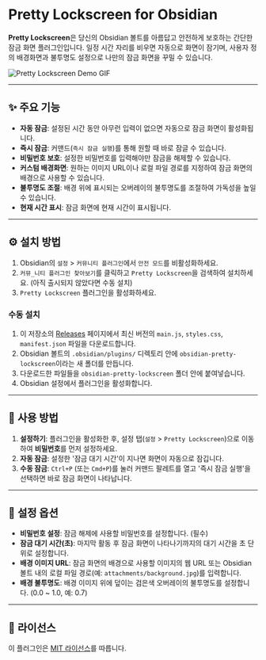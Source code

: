 # Pretty Lockscreen for Obsidian

**Pretty Lockscreen**은 당신의 Obsidian 볼트를 아름답고 안전하게 보호하는 간단한 잠금 화면 플러그인입니다. 일정 시간 자리를 비우면 자동으로 화면이 잠기며, 사용자 정의 배경화면과 불투명도 설정으로 나만의 잠금 화면을 꾸밀 수 있습니다.

![Pretty Lockscreen Demo GIF](prettyLockscreen.gif)

---
## ✨ 주요 기능

* **자동 잠금**: 설정된 시간 동안 아무런 입력이 없으면 자동으로 잠금 화면이 활성화됩니다.
* **즉시 잠금**: 커맨드(`즉시 잠금 실행`)를 통해 원할 때 바로 잠글 수 있습니다.
* **비밀번호 보호**: 설정한 비밀번호를 입력해야만 잠금을 해제할 수 있습니다.
* **커스텀 배경화면**: 원하는 이미지 URL이나 로컬 파일 경로를 지정하여 잠금 화면의 배경으로 사용할 수 있습니다.
* **불투명도 조절**: 배경 위에 표시되는 오버레이의 불투명도를 조절하여 가독성을 높일 수 있습니다.
* **현재 시간 표시**: 잠금 화면에 현재 시간이 표시됩니다.

---
## ⚙️ 설치 방법

1.  Obsidian의 `설정` > `커뮤니티 플러그인`에서 `안전 모드`를 비활성화하세요.
2.  `커뮤_니티 플러그인 찾아보기`를 클릭하고 `Pretty Lockscreen`을 검색하여 설치하세요. (아직 출시되지 않았다면 수동 설치)
3.  `Pretty Lockscreen` 플러그인을 활성화하세요.

### 수동 설치

1.  이 저장소의 [Releases](https://github.com/BeautyKim/obsidian-pretty-lockscreen) 페이지에서 최신 버전의 `main.js`, `styles.css`, `manifest.json` 파일을 다운로드합니다.
2.  Obsidian 볼트의 `.obsidian/plugins/` 디렉토리 안에 `obsidian-pretty-lockscreen`이라는 새 폴더를 만듭니다.
3.  다운로드한 파일들을 `obsidian-pretty-lockscreen` 폴더 안에 붙여넣습니다.
4.  Obsidian 설정에서 플러그인을 활성화합니다.

---
## 🚀 사용 방법

1.  **설정하기**: 플러그인을 활성화한 후, 설정 탭(`설정` > `Pretty Lockscreen`)으로 이동하여 **비밀번호**를 먼저 설정하세요.
2.  **자동 잠금**: 설정한 '잠금 대기 시간'이 지나면 화면이 자동으로 잠깁니다.
3.  **수동 잠금**: `Ctrl+P` (또는 `Cmd+P`)를 눌러 커맨드 팔레트를 열고 '즉시 잠금 실행'을 선택하면 바로 잠금 화면이 나타납니다.

---
## 🔧 설정 옵션

* **비밀번호 설정**: 잠금 해제에 사용할 비밀번호를 설정합니다. (필수)
* **잠금 대기 시간(초)**: 마지막 활동 후 잠금 화면이 나타나기까지의 대기 시간을 초 단위로 설정합니다.
* **배경 이미지 URL**: 잠금 화면의 배경으로 사용할 이미지의 웹 URL 또는 Obsidian 볼트 내의 로컬 파일 경로(예: `attachments/background.jpg`)를 입력합니다.
* **배경 불투명도**: 배경 이미지 위에 덮이는 검은색 오버레이의 불투명도를 설정합니다. (0.0 ~ 1.0, 예: 0.7)

---
## 📄 라이선스

이 플러그인은 [MIT 라이선스](LICENSE)를 따릅니다.
